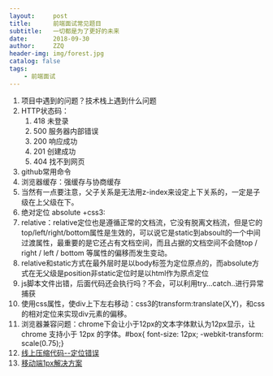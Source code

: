 ```yaml
---
layout:     post
title:      前端面试常见题目
subtitle:   一切都是为了更好的未来
date:       2018-09-30
author:     ZZQ
header-img: img/forest.jpg
catalog: false
tags: 
    - 前端面试
---
```


1. 项目中遇到的问题？技术栈上遇到什么问题
1. HTTP状态码：
   1. 418 未登录
   2. 500 服务器内部错误
   3. 200 响应成功
   4. 201 创建成功
   5. 404 找不到网页
3. github常用命令
4. 浏览器缓存：强缓存与协商缓存
5. 当然有一点要注意，父子关系是无法用z-index来设定上下关系的，一定是子级在上父级在下。
6. 绝对定位 absolute +css3:
7. relative：relative定位也是遵循正常的文档流，它没有脱离文档流，但是它的top/left/right/bottom属性是生效的，可以说它是static到absoult的一个中间过渡属性，最重要的是它还占有文档空间，而且占据的文档空间不会随top / right / left / bottom 等属性的偏移而发生变动。
8. relative和static方式在最外层时是以body标签为定位原点的，而absolute方式在无父级是position非static定位时是以html作为原点定位 
9. js脚本文件出错，后面代码还会执行吗？不会，可以利用try...catch..进行异常捕获
10. 使用css属性，使div上下左右移动：css3的transform:translate(X,Y)，和css的相对定位来实现div元素的偏移。
11. 浏览器兼容问题：chrome下会让小于12px的文本字体默认为12px显示，让 chrome 支持小于 12px 的字体。#box{ font-size: 12px; -webkit-transform: scale(0.75);}
12. [线上压缩代码--定位错误](https://www.colabug.com/2161595.html)
13. [移动端1px解决方案](https://www.cnblogs.com/lunarorbitx/p/5287309.html)
